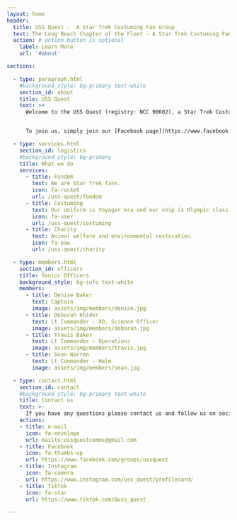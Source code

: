 ```yaml
---
layout: home
header:
  title: USS Quest -  A Star Trek Costuming Fan Group
  text: The Long Beach Chapter of the Fleet - A Star Trek Costuming Fan Group
  action: # action button is optional
    label: Learn More
    url: '#about'

sections:

  - type: paragraph.html
    #background_style: bg-primary text-white
    section_id: about
    title: USS Quest
    text: >+
      Welcome to the USS Quest (registry: NCC 90602), a Star Trek Costuming Fan Group. We are the Long Beach Chapter of [the Fleet](https://startrekthefleet.weebly.com). We celebrate the Star Trek universe with fun, casual events. The Fleet was funded over three pillars: Fandom, Costuming and Charity. Scroll down to learn more. 


      To join us, simply join our [Facebook page](https://www.facebook.com/groups/ussquest).

  - type: services.html
    section_id: logistics
    #background_style: bg-primary
    title: What we do 
    services:
      - title: Fandom
        text: We are Star Trek fans.
        icon: fa-rocket
        url: /uss-quest/fandom
      - title: Costuming
        text: Our uniform is Voyager era and our ship is Olympic class. 
        icon: fa-user
        url: /uss-quest/costuming
      - title: Charity
        text: Animal welfare and environmental restoration. 
        icon: fa-paw
        url: /uss-quest/charity

  - type: members.html
    section_id: officers
    title: Senior Officers
    background_style: bg-info text-white
    members:
      - title: Denise Baker
        text: Captain
        image: assets/img/members/denise.jpg
      - title: Deborah Khider
        text: Lt Commander - XO, Science Officer
        image: assets/img/members/deborah.jpg
      - title: Travis Baker
        text: Lt Commander - Operations
        image: assets/img/members/travis.jpg
      - title: Sean Warren
        text: Lt Commander - Helm
        image: assets/img/members/sean.jpg

  - type: contact.html
    section_id: contact
    #background_style: bg-primary text-white
    title: Contact us
    text: >-
      If you have any questions please contact us and follow us on social media!
    actions:
    - title: e-mail
      icon: fa-envelope
      url: mailto:ussquestcomms@gmail.com
    - title: Facebook
      icon: fa-thumbs-up
      url: https://www.facebook.com/groups/ussquest
    - title: Instagram
      icon: fa-camera
      url: https://www.instagram.com/uss_quest/profilecard/
    - title: TikTok
      icon: fa-star
      url: https://www.tiktok.com/@uss_quest 

---
```


